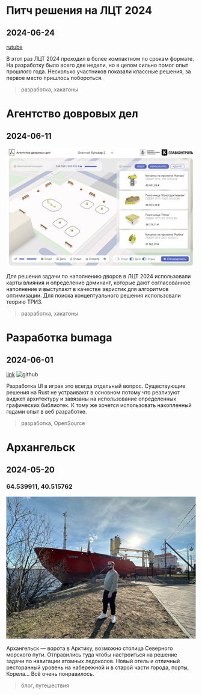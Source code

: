 # Питч решения на ЛЦТ 2024

## 2024-06-24

[rutube](https://rutube.ru/play/embed/ba13ae19131f38abcf446f6699b6e31f/?p=dlCNJP60hRaI1PvHtrA6NQ)

В этот раз ЛЦТ 2024 проходил в более компактном по срокам формате. На разработку было всего
две недели, но в целом сильно помог опыт прошлого года. Несколько участников показали классные решения, 
за первое место пришлось побороться.

> разработка, хакатоны

# Агентство довровых дел

## 2024-06-11

![gif](2024/optimize.gif)

Для решения задачи по наполнению дворов в ЛЦТ 2024 использовали карты влияния и
определение доминант, которые дают согласованное наполнение и выступают в качестве эвристик для алгоритмов оптимизации. 
Для поиска концептуального решения использовали теорию ТРИЗ.

> разработка, хакатоны

# Разработка bumaga

## 2024-06-01

[link](https://github.com/lebedec/bumaga)
![github](https://opengraph.githubassets.com/0812346995f0526d060f47ccc45519f6c3b8fe4734d48c115cfbe2b6fd42cb4a/lebedec/bumaga)

Разработка UI в играх это всегда отдельный вопрос. Существующие решения на Rust не устраивают в основном потому 
что реализуют виджет архитектуру и завязаны на использование определенных графических библиотек. 
К тому же хочется использовать накопленный годами опыт в веб разработке.

> разработка, OpenSource

# Архангельск

## 2024-05-20

### 64.539911, 40.515762

![picture](2024/arkhangelsk.jpg)

Архангельск — ворота в Арктику, возможно столица Северного морского пути. 
Отправились туда чтобы настроиться на решение задачи по навигации атомных ледоколов. 
Новый отель и отличный ресторанный уровень на набережной и в старой части города, порты, Корела... 
Всё очень понравилось. 

> блог, путешествия